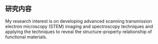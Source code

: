 ## 研究内容

My research interest is on developing advanced scanning transmission electron microscopy (STEM) imaging and spectroscopy techniques and applying the techniques to reveal the structure-property relationship of functional materials.
